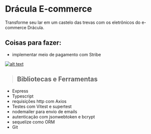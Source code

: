 # Drácula E-commerce
Transforme seu lar em um castelo das trevas com os eletrônicos do e-commerce Drácula.

## Coisas para fazer:
* implementar meio de pagamento com Stribe

[![alt text](./public/homepage.png "Link para a pagina")](https://maria-neon.vercel.app/)

> ## Bibliotecas e Ferramentas

* Express
* Typescript
* requisições http com Axios
* Testes com Vitest e supertest
* nodemailer para envio de emails
* autenticação com jsonwebtoken e bcrypt
* sequelize como ORM
* Git
